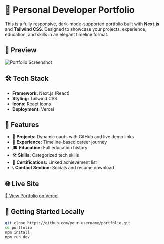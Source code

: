# 🚀 Personal Developer Portfolio

This is a fully responsive, dark-mode-supported portfolio built with **Next.js** and **Tailwind CSS**. Designed to showcase your projects, experience, education, and skills in an elegant timeline format.

## 📸 Preview

![Portfolio Screenshot](./public/preview.png) <!-- Optional preview -->

## 🛠️ Tech Stack

- **Framework:** Next.js (React)
- **Styling:** Tailwind CSS
- **Icons:** React Icons
- **Deployment:** Vercel

## 📂 Features

- 📘 **Projects:** Dynamic cards with GitHub and live demo links  
- 📜 **Experience:** Timeline-based career journey  
- 🎓 **Education:** Full education history  
- 🛠️ **Skills:** Categorized tech skills  
- 🧾 **Certifications:** Linked achievement list  
- 📞 **Contact Section:** Socials and resume download  

## 🌐 Live Site

[🔗 View Portfolio on Vercel](https://your-portfolio-url.vercel.app)

## 🚀 Getting Started Locally

```bash
git clone https://github.com/your-username/portfolio.git
cd portfolio
npm install
npm run dev
